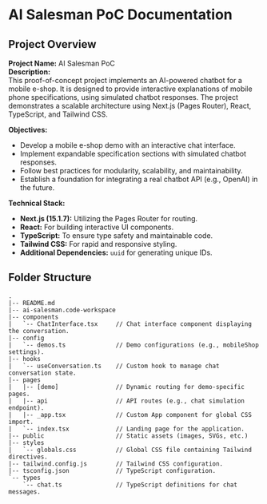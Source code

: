 <!--
File: PROJECT_DOC.md
Purpose: This documentation file serves as a comprehensive reference for the AI Salesman PoC project.
Role: Provides an overview, folder structure, setup and running instructions, Git workflow, and future enhancement ideas.
Usage: Refer to this document to resume development and ensure consistency across the project.
-->

# AI Salesman PoC Documentation

## Project Overview

**Project Name:** AI Salesman PoC  
**Description:**  
This proof-of-concept project implements an AI-powered chatbot for a mobile e-shop. It is designed to provide interactive explanations of mobile phone specifications, using simulated chatbot responses. The project demonstrates a scalable architecture using Next.js (Pages Router), React, TypeScript, and Tailwind CSS.

**Objectives:**
- Develop a mobile e-shop demo with an interactive chat interface.
- Implement expandable specification sections with simulated chatbot responses.
- Follow best practices for modularity, scalability, and maintainability.
- Establish a foundation for integrating a real chatbot API (e.g., OpenAI) in the future.

**Technical Stack:**
- **Next.js (15.1.7):** Utilizing the Pages Router for routing.
- **React:** For building interactive UI components.
- **TypeScript:** To ensure type safety and maintainable code.
- **Tailwind CSS:** For rapid and responsive styling.
- **Additional Dependencies:** `uuid` for generating unique IDs.

## Folder Structure

```plaintext
.
|-- README.md
|-- ai-salesman.code-workspace
|-- components
|   `-- ChatInterface.tsx     // Chat interface component displaying the conversation.
|-- config
|   `-- demos.ts              // Demo configurations (e.g., mobileShop settings).
|-- hooks
|   `-- useConversation.ts    // Custom hook to manage chat conversation state.
|-- pages
|   |-- [demo]                // Dynamic routing for demo-specific pages.
|   |-- api                   // API routes (e.g., chat simulation endpoint).
|   |-- _app.tsx              // Custom App component for global CSS import.
|   `-- index.tsx             // Landing page for the application.
|-- public                    // Static assets (images, SVGs, etc.)
|-- styles
|   `-- globals.css           // Global CSS file containing Tailwind directives.
|-- tailwind.config.js        // Tailwind CSS configuration.
|-- tsconfig.json             // TypeScript configuration.
`-- types
    `-- chat.ts               // TypeScript definitions for chat messages.
